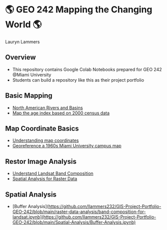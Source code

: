 # :earth_americas: GEO 242 Mapping the Changing World :earth_americas:

Lauryn Lammers

## Overview
- This repository contains Google Colab Notebooks prepared for GEO 242 @Miami University
- Students can build a repository like this as their project portfolio

## Basic Mapping

- [North American Rivers and Basins](https://github.com/llammers232/GIS-Project-Portfolio-GEO-242/blob/main/basic-mapping/qgis-north%20-american-rivers.ipynb)
- [Map the age index based on 2000 census data](https://github.com/llammers232/GIS-Project-Portfolio-GEO-242/blob/main/basic-mapping/age-index-mapping.ipynb)

## Map Coordinate Basics

- [Understanding map coordinates](https://github.com/llammers232/GIS-Project-Portfolio-GEO-242/blob/main/map-coordinate-basics/understanding-coordinates.ipynb)
- [Georeference a 1960s Miami University campus map](https://github.com/llammers232/GIS-Project-Portfolio-GEO-242/blob/main/map-coordinate-basics/Georeference-a-1960s-Miami-University-campus-map.ipynb)

## Restor Image Analysis

 - [Understand Landsat Band Composition](https://github.com/llammers232/GIS-Project-Portfolio-GEO-242/blob/main/raster-data-analysis/band-composition-for-landsat.ipynb)
 - [Spatial Analysis for Raster Data](https://colab.research.google.com/gist/llammers232/ec3be7ac53a80e04ba1b19bec6496986/week-09-assignment-template.ipynb)


## Spatial Analysis

 - [Buffer Analysis](https://github.com/llammers232/GIS-Project-Portfolio-GEO-242/blob/main/raster-data-analysis/band-composition-for-landsat.ipynb](https://github.com/llammers232/GIS-Project-Portfolio-GEO-242/blob/main/Spatial-Analysis/Buffer-Analysis.ipynb)
